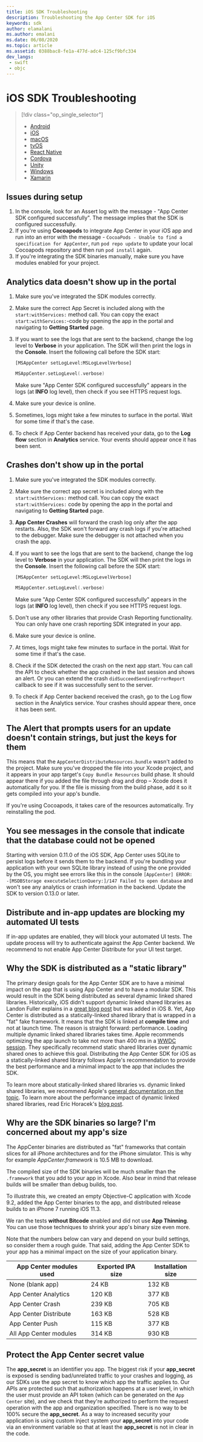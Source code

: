 ```yaml
---
title: iOS SDK Troubleshooting
description: Troubleshooting the App Center SDK for iOS
keywords: sdk
author: elamalani
ms.author: emalani
ms.date: 06/08/2020
ms.topic: article
ms.assetid: 0388bac8-fe1a-477d-adc4-125cf9bfc334
dev_langs:  
 - swift
 - objc
---
```


# iOS SDK Troubleshooting

> [!div  class="op_single_selector"]
> * [Android](android.md)
> * [iOS](ios.md)
> * [macOS](macos.md)
> * [tvOS](tvOS.md)
> * [React Native](react-native.md)
> * [Cordova](cordova.md)
> * [Unity](unity.md)
> * [Windows](uwp.md)
> * [Xamarin](xamarin.md)

## Issues during setup

1. In the console, look for an Assert log with the message - "App Center SDK configured successfully". The message implies that the SDK is configured successfully.
2. If you're using **Cocoapods** to integrate App Center in your iOS app and run into an error with the message - `CocoaPods - Unable to find a specification for AppCenter`, run `pod repo update` to update your local Cocoapods repository and then run `pod install` again.
3. If you're integrating the SDK binaries manually, make sure you have modules enabled for your project.

## Analytics data doesn't show up in the portal

1. Make sure you've integrated the SDK modules correctly.
2. Make sure the correct App Secret is included along with the `start:withServices:` method call. You can copy the exact `start:withServices:`-code by opening the app in the portal and navigating to **Getting Started** page.
3. If you want to see the logs that are sent to the backend, change the log level to **Verbose** in your application. The SDK will then print the logs in the **Console**. Insert the following call before the SDK start:

    ```objc
    [MSAppCenter setLogLevel:MSLogLevelVerbose]
    ```

    ```swift
    MSAppCenter.setLogLevel(.verbose)
    ```

    Make sure "App Center SDK configured successfully" appears in the logs (at **INFO** log level), then check if you see HTTPS request logs.

4. Make sure your device is online.
5. Sometimes, logs might take a few minutes to surface in the portal. Wait for some time if that's the case.
6. To check if App Center backend has received your data, go to the **Log flow** section in **Analytics** service. Your events should appear once it has been sent.

## Crashes don't show up in the portal

1. Make sure you've integrated the SDK modules correctly.
2. Make sure the correct app secret is included along with the `start:withServices:` method call. You can copy the exact `start:withServices:` code by opening the app in the portal and navigating to **Getting Started** page.
3. **App Center Crashes** will forward the crash log only after the app restarts. Also, the SDK won't forward any crash logs if you're attached to the debugger. Make sure the debugger is not attached when you crash the app.
4. If you want to see the logs that are sent to the backend, change the log level to **Verbose** in your application. The SDK will then print the logs in the **Console**. Insert the following call before the SDK start:

    ```objc
    [MSAppCenter setLogLevel:MSLogLevelVerbose]
    ```

    ```swift
    MSAppCenter.setLogLevel(.verbose)
    ```

    Make sure "App Center SDK configured successfully" appears in the logs (at **INFO** log level), then check if you see HTTPS request logs.

5. Don't use any other libraries that provide Crash Reporting functionality. You can only have one crash reporting SDK integrated in your app.
6. Make sure your device is online.
7. At times, logs might take few minutes to surface in the portal. Wait for some time if that's the case.
8. Check if the SDK detected the crash on the next app start. You can call the API to check whether the app crashed in the last session and shows an alert. Or you can extend the crash `didSucceedSendingErrorReport` callback to see if it was successfully sent to the server.
9. To check if App Center backend received the crash, go to the Log flow section in the Analytics service. Your crashes should appear there, once it has been sent.

## The Alert that prompts users for an update doesn't contain strings, but just the keys for them

This means that the `AppCenterDistributeResources.bundle` wasn't added to the project. Make sure you've dropped the file into your Xcode project, and it appears in your app target's `Copy Bundle Resources` build phase. It should appear there if you added the file through drag and drop – Xcode does it automatically for you. If the file is missing from the build phase, add it so it gets compiled into your app's bundle.

If you're using Cocoapods, it takes care of the resources automatically. Try reinstalling the pod.

## You see messages in the console that indicate that the database could not be opened

Starting with version 0.11.0 of the iOS SDK, App Center uses SQLite to persist logs before it sends them to the backend. If you're bundling your application with your own SQLite library instead of using the one provided by the OS, you might see errors like this in the console `[AppCenter] ERROR: -[MSDBStorage executeSelectionQuery:]/147 Failed to open database` and won't see any analytics or crash information in the backend. Update the SDK to version 0.13.0 or later.

## Distribute and in-app updates are blocking my automated UI tests

If in-app updates are enabled, they will block your automated UI tests. The update process will try to authenticate against the App Center backend. We recommend to not enable App Center Distribute for your UI test target.

## Why the SDK is distributed as a "static library"

The primary design goals for the App Center SDK are to have a minimal impact on the app that is using App Center and to have a modular SDK. This would result in the SDK being distributed as several dynamic linked shared libraries.
Historically, iOS didn't support dynamic linked shared libraries as Landon Fuller explains in a [great blog post](http://landonf.bikemonkey.org/code/ios/Radar_15800975_iOS_Frameworks.20140112.html) but was added in iOS 8. Yet, App Center is distributed as a statically-linked shared library that is wrapped in a "fat" fake framework. It means that the SDK is linked at **compile time** and not at launch time. The reason is straight forward: performance. Loading multiple dynamic linked shared libraries takes time. Apple recommends optimizing the app launch to take not more than 400 ms in a [WWDC session](https://developer.apple.com/videos/play/wwdc2016/406/). They specifically recommend static shared libraries over dynamic shared ones to achieve this goal. Distributing the App Center SDK for iOS as a statically-linked shared library follows Apple's recommendation to provide the best performance and a minimal impact to the app that includes the SDK.

To learn more about statically-linked shared libraries vs. dynamic linked shared libraries, we recommend Apple's [general documentation on the topic](https://developer.apple.com/library/content/documentation/DeveloperTools/Conceptual/DynamicLibraries/100-Articles/OverviewOfDynamicLibraries.html). To learn more about the performance impact of dynamic linked shared libraries, read Eric Horacek's [blog post](https://blog.automatic.com/how-we-cut-our-ios-apps-launch-time-in-half-with-this-one-cool-trick-7aca2011e2ea).

## Why are the SDK binaries so large? I'm concerned about my app's size

The AppCenter binaries are distributed as "fat" frameworks that contain slices for all iPhone architectures and for the iPhone simulator. This is why for example *AppCenter.framework* is 10.5 MB to download.

The compiled size of the SDK binaries will be much smaller than the `.framework` that you add to your app in Xcode. Also bear in mind that release builds will be smaller than debug builds, too.

To illustrate this, we created an empty Objective-C application with Xcode 9.2, added the App Center binaries to the app, and distributed release builds to an iPhone 7 running iOS 11.3.

We ran the tests **without Bitcode** enabled and did not use **App Thinning**. You can use those techniques to shrink your app's binary size even more.

Note that the numbers below can vary and depend on your build settings, so consider them a rough guide. That said, adding the App Center SDK to your app has a minimal impact on the size of your application binary.

| App Center modules used | Exported IPA size | Installation size |
|-------------------------|-------------------|-------------------|
|    None (blank app)     |       24 KB       |       132 KB      |
|  App Center Analytics   |       120 KB      |       377 KB      |
|    App Center Crash     |       239 KB      |       705 KB      |
|  App Center Distribute  |       163 KB      |       528 KB      |
|     App Center Push     |       115 KB      |       377 KB      |
| All App Center modules  |       314 KB      |       930 KB      |

## Protect the App Center secret value

The **app_secret** is an identifier you app. The biggest risk if your **app_secret** is exposed is sending bad/unrelated traffic to your crashes and logging, as our SDKs use the app secret to know which app the traffic applies to. 
Our APIs are protected such that authorization happens at a user level, in which the user must provide an API token (which can be generated on the `App Center` site), and we check that they're authorized to perform the request operation with the app and organization specified. 
There is no way to be 100% secure the **app_secret**. As a way to increased security your application is using custom inject system your **app_secret** into your code via an environment variable so that at least the **app_secret** is not in clear in the code. 
